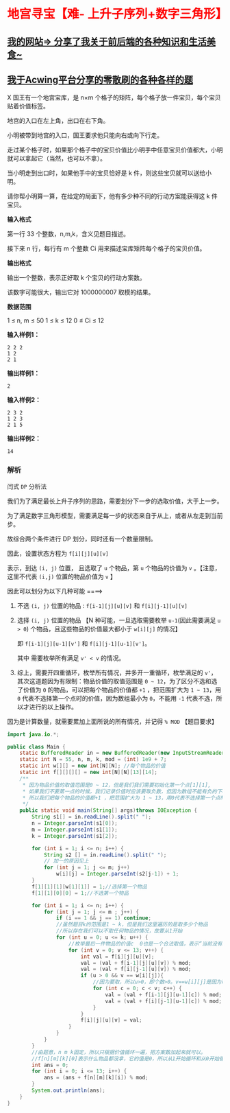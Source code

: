 # <font color='red'>地宫寻宝【难- 上升子序列+数字三角形】</font>

## [我的网站=> 分享了我关于前后端的各种知识和生活美食~](https://www.fanxy.cloud)

## [我于Acwing平台分享的零散刷的各种各样的题](https://www.acwing.com/blog/content/33005/) 

X 国王有一个地宫宝库，是 n×m 个格子的矩阵，每个格子放一件宝贝，每个宝贝贴着价值标签。

地宫的入口在左上角，出口在右下角。

小明被带到地宫的入口，国王要求他只能向右或向下行走。

走过某个格子时，如果那个格子中的宝贝价值比小明手中任意宝贝价值都大，小明就可以拿起它（当然，也可以不拿）。

当小明走到出口时，如果他手中的宝贝恰好是 k 件，则这些宝贝就可以送给小明。

请你帮小明算一算，在给定的局面下，他有多少种不同的行动方案能获得这 k 件宝贝。



**输入格式**

第一行 33 个整数，n,m,k，含义见题目描述。

接下来 n 行，每行有 m 个整数 Ci 用来描述宝库矩阵每个格子的宝贝价值。



**输出格式**

输出一个整数，表示正好取 k 个宝贝的行动方案数。

该数字可能很大，输出它对 1000000007 取模的结果。



**数据范围**

1 ≤ n, m ≤ 50
1 ≤ k ≤ 12
0 ≤ Ci ≤ 12



**输入样例1：**

```
2 2 2
1 2
2 1
```

**输出样例1：**

```
2
```

**输入样例2：**

```
2 3 2
1 2 3
2 1 5
```

**输出样例2：**

```
14
```



### 解析

闫式 `DP` 分析法

我们为了满足最长上升子序列的思路，需要划分下一步的选取价值，大于上一步。

为了满足数字三角形模型，需要满足每一步的状态来自于从上，或者从左走到当前步。

故综合两个条件进行 DP 划分，同时还有一个数量限制。

因此，设置状态方程为 `f[i][j][u][v]`

表示，到达 `(i, j)` 位置， 且选取了 `u` 个物品，第 `u` 个物品的价值为 `v` 。【注意，这里不代表 `(i,j)` 位置的物品价值为 `v` 】

因此可以划分为以下几种可能 ====> 



1. 不选 `(i, j)` 位置的物品 : `f[i-1][j][u][v]` 和 `f[i][j-1][u][v]`

2. 选择 `(i, j)` 位置的物品 【N 种可能，一旦选取需要枚举 `u-1`(因此需要满足 `u > 0`) 个物品，且这些物品的价值最大都小于 `w[i][j]` 的情况】

   即  `f[i-1][j][u-1][v']` 和 `f[i][j-1][u-1][v']`。

   其中 需要枚举所有满足 `v' < v` 的情况。

3. 综上，需要开四重循环，枚举所有情况，并多开一重循环，枚举满足的 `v'`，其次这道题因为有限制：物品价值的取值范围是 `0 ~ 12`，为了区分不选和选了价值为 `0` 的物品，可以把每个物品的价值都 `+1` ，把范围扩大为 `1 ~ 13`，用 `0` 代表不选择第一个点时的价值，因为数组最小为 `0`，不能用 `-1` 代表不选，所以才进行的以上操作。



因为是计算数量，就需要累加上面所说的所有情况，并记得 `% MOD` 【题目要求】

```java
import java.io.*;

public class Main {
    static BufferedReader in = new BufferedReader(new InputStreamReader(System.in));
    static int N = 55, n, m, k, mod = (int) 1e9 + 7;
    static int w[][] = new int[N][N]; //每个物品的价值
    static int f[][][][] = new int[N][N][13][14];
    /**
     * 因为物品价值的取值范围是0 ~ 12，但是我们我们需要初始化第一个点[1][1],
     * 如果我们不要第一点的时候，我们记录价值时应该要取负数，但因为数组不能有负的下标，
     * 所以我们把每个物品的价值都+1 ，把范围扩大为 1 ~ 13，用0代表不选择第一个点时的价值。
     */
    public static void main(String[] args)throws IOException {
        String s1[] = in.readLine().split(" ");
        n = Integer.parseInt(s1[0]);
        m = Integer.parseInt(s1[1]);
        k = Integer.parseInt(s1[2]);

        for (int i = 1; i <= n; i++) {
            String s2 [] = in.readLine().split(" ");
            // 加一的原因见上
            for (int j = 1; j <= m; j++)
                w[i][j] = Integer.parseInt(s2[j-1]) + 1;
        }
        f[1][1][1][w[1][1]] = 1;//选择第一个物品
        f[1][1][0][0] = 1;//不选第一个物品

        for (int i = 1; i <= n; i++) {
            for (int j = 1; j <= m ; j++) {
                if (i == 1 && j == 1) continue;
                //虽然题目k的范围是1 ~ k，但是我们这里遍历的是取多少个物品
                //所以存在我们可以不取任何物品的情况，故要从1开始
                for (int u = 0; u <= k; u++) {
                    //枚举最后一件物品的价值c  0也是一个合法取值，表示“当前没有取任何物品”
                    for (int v = 0; v <= 13; v++) {
                        int val = f[i][j][u][v];
                        val = (val + f[i-1][j][u][v]) % mod;
                        val = (val + f[i][j-1][u][v]) % mod;
                        if (u > 0 && v == w[i][j]){
                            //因为要取，所以u>0，即个数>0。v==w[i][j]是因为取完之后是c
                            for (int c = 0; c < v; c++) {
                                val = (val + f[i-1][j][u-1][c]) % mod;
                                val = (val + f[i][j-1][u-1][c]) % mod;
                            }
                        }
                        f[i][j][u][v] = val;
                    }
                }
            }
        }
        //由题意，n m k固定，所以只根据价值循环一遍，把方案数加起来就可以。
        //f[n][m][k][0]表示什么物品都没拿，它的值是0，所以从1开始循环和从0开始循环是不影响结果的。
        int ans = 0;
        for (int i = 0; i <= 13; i++) {
            ans = (ans + f[n][m][k][i]) % mod;
        }
        System.out.println(ans);
    }
}
```

